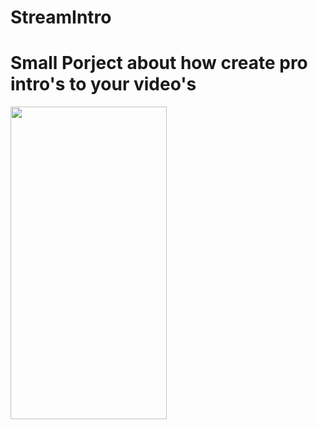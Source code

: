 # StreamIntro
# Small Porject about how create pro intro's to your video's 

<img src="https://user-images.githubusercontent.com/71798027/182004170-f5f1442a-d218-4d7c-a458-a3c19eb4eab8.jpg" width="250" height="500"/>
